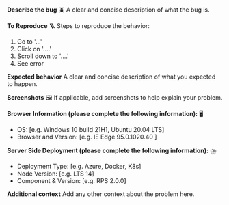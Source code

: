 <!--🔅🔅🔅🔅🔅🔅🔅🔅🔅🔅🔅🔅🔅🔅🔅🔅🔅🔅🔅🔅🔅🔅🔅🔅🔅🔅🔅🔅🔅🔅🔅
Hello there! 😄
To expedite issue processing please search open and closed issues before submitting a new one.
Existing issues often contain information about workarounds, resolution, or progress updates.
🔅🔅🔅🔅🔅🔅🔅🔅🔅🔅🔅🔅🔅🔅🔅🔅🔅🔅🔅🔅🔅🔅🔅🔅🔅🔅🔅🔅🔅🔅🔅🔅🔅-->

**Describe the bug** 🪲
A clear and concise description of what the bug is.

**To Reproduce** 🪜
Steps to reproduce the behavior:

1. Go to '...'
2. Click on '....'
3. Scroll down to '....'
4. See error

**Expected behavior**
A clear and concise description of what you expected to happen.

**Screenshots** 🖼️
If applicable, add screenshots to help explain your problem.

**Browser Information (please complete the following information):** 🖥️

- OS: [e.g. Windows 10 build 21H1, Ubuntu 20.04 LTS]
- Browser and Version: [e.g. IE Edge 95.0.1020.40 ]

**Server Side Deployment (please complete the following information):** ⛈️

- Deployment Type: [e.g. Azure, Docker, K8s]
- Node Version: [e.g. LTS 14]
- Component & Version: [e.g. RPS 2.0.0]

**Additional context**
Add any other context about the problem here.
